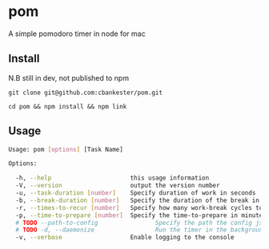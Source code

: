 # pom

A simple pomodoro timer in node for mac

## Install

N.B still in dev, not published to npm

`git clone git@github.com:cbankester/pom.git`

`cd pom && npm install && npm link`

## Usage

```sh
Usage: pom [options] [Task Name]

Options:

  -h, --help                      this usage information
  -V, --version                   output the version number
  -u, --task-duration [number]    Specify duration of work in seconds
  -b, --break-duration [number]   Specify the duration of the break in seconds
  -r, --times-to-recur [number]   Specify how many work-break cycles to recur until stopping
  -p, --time-to-prepare [number]  Specify the time-to-prepare in minutes
  # TODO --path-to-config                Specify the path the config js file [~/.pom.js]
  # TODO -d, --daemonize                 Run the timer in the background
  -v, --verbose                   Enable logging to the console

```
